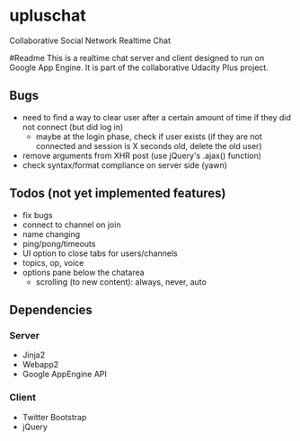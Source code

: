 upluschat
=========

Collaborative Social Network Realtime Chat

#Readme
This is a realtime chat server and client designed to run on Google App Engine.
It is part of the collaborative Udacity Plus project.

## Bugs
- need to find a way to clear user after a certain amount of time if they did not connect (but did log in)
  - maybe at the login phase, check if user exists (if they are not connected and session is X seconds old, delete the old user)
- remove arguments from XHR post (use jQuery's .ajax() function)
- check syntax/format compliance on server side (yawn)

## Todos (not yet implemented features)
- fix bugs
- connect to channel on join
- name changing
- ping/pong/timeouts
- UI option to close tabs for users/channels
- topics, op, voice
- options pane below the chatarea
  - scrolling (to new content): always, never, auto


## Dependencies
### Server
- Jinja2
- Webapp2
- Google AppEngine API

### Client
- Twitter Bootstrap
- jQuery
